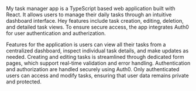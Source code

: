 My task manager app is a TypeScript based web application built with React. It allows users to manage their daily tasks through an intuitive dashboard interface. Hey features include task creation, editing, deletion, and detailed task views. To ensure secure access, the app integrates Auth0 for user authentication and autherization.

Features for the application is users can view all their tasks from a centralized dashboard, inspect individual task details, and make updates as needed. Creating and editing tasks is streamlined through dedicated form pages, which support real-time validation and error handling. Authentication and authorization are handled securely using Auth0. Only authenticated users can access and modify tasks, ensuring that user data remains private and protected.
